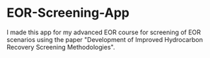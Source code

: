 # EOR-Screening-App
I made this app for my advanced EOR course for screening of EOR scenarios using the paper "Development of Improved Hydrocarbon Recovery Screening Methodologies".

